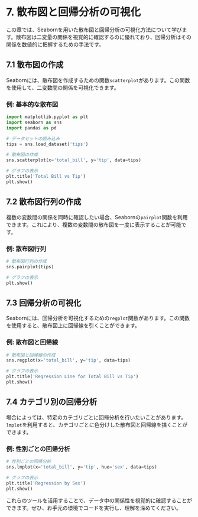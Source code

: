# 7. 散布図と回帰分析の可視化

この章では、Seabornを用いた散布図と回帰分析の可視化方法について学びます。散布図は二変量の関係を視覚的に確認するのに優れており、回帰分析はその関係を数値的に把握するための手法です。

## 7.1 散布図の作成

Seabornには、散布図を作成するための関数`scatterplot`があります。この関数を使用して、二変数間の関係を可視化できます。

### 例: 基本的な散布図

```python
import matplotlib.pyplot as plt
import seaborn as sns
import pandas as pd

# データセットの読み込み
tips = sns.load_dataset('tips')

# 散布図の作成
sns.scatterplot(x='total_bill', y='tip', data=tips)

# グラフの表示
plt.title('Total Bill vs Tip')
plt.show()
```

## 7.2 散布図行列の作成

複数の変数間の関係を同時に確認したい場合、Seabornの`pairplot`関数を利用できます。これにより、複数の変数間の散布図を一度に表示することが可能です。

### 例: 散布図行列

```python
# 散布図行列の作成
sns.pairplot(tips)

# グラフの表示
plt.show()
```

## 7.3 回帰分析の可視化

Seabornには、回帰分析を可視化するための`regplot`関数があります。この関数を使用すると、散布図上に回帰線を引くことができます。

### 例: 散布図と回帰線

```python
# 散布図と回帰線の作成
sns.regplot(x='total_bill', y='tip', data=tips)

# グラフの表示
plt.title('Regression Line for Total Bill vs Tip')
plt.show()
```

## 7.4 カテゴリ別の回帰分析

場合によっては、特定のカテゴリごとに回帰分析を行いたいことがあります。`lmplot`を利用すると、カテゴリごとに色分けした散布図と回帰線を描くことができます。

### 例: 性別ごとの回帰分析

```python
# 性別ごとの回帰分析
sns.lmplot(x='total_bill', y='tip', hue='sex', data=tips)

# グラフの表示
plt.title('Regression by Sex')
plt.show()
```

これらのツールを活用することで、データ中の関係性を視覚的に確認することができます。ぜひ、お手元の環境でコードを実行し、理解を深めてください。